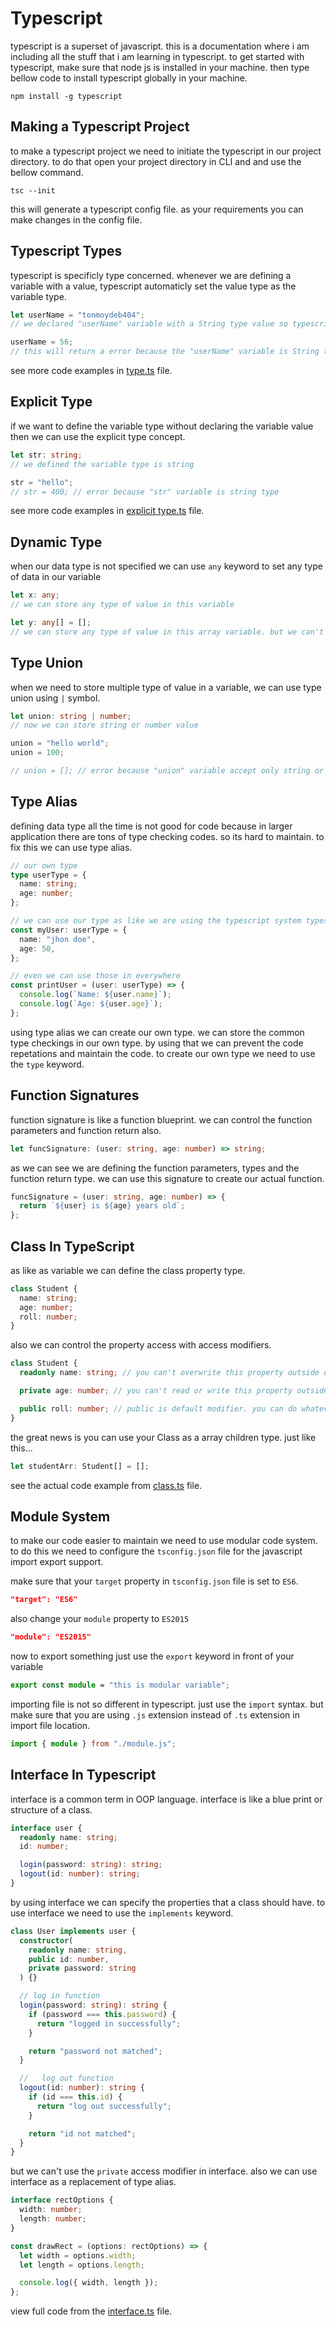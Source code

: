 # Typescript

typescript is a superset of javascript. this is a documentation where i am including all the stuff that i am learning in typescript. to get started with typescript, make sure that node js is installed in your machine. then type bellow code to install typescript globally in your machine.

```shell
npm install -g typescript
```

## Making a Typescript Project

to make a typescript project we need to initiate the typescript in our project directory. to do that open your project directory in CLI and and use the bellow command.

```shell
tsc --init
```

this will generate a typescript config file. as your requirements you can make changes in the config file.

## Typescript Types

typescript is specificly type concerned. whenever we are defining a variable with a value, typescript automaticly set the value type as the variable type.

```typescript
let userName = "tonmoydeb404";
// we declared "userName" variable with a String type value so typescript set the "userName" variable as a String type.

userName = 56;
// this will return a error because the "userName" variable is String type
```

see more code examples in [type.ts](./src/type.ts) file.

## Explicit Type

if we want to define the variable type without declaring the variable value then we can use the explicit type concept.

```typescript
let str: string;
// we defined the variable type is string

str = "hello";
// str = 400; // error because "str" variable is string type
```

see more code examples in [explicit type.ts](./src/explicit%20type.ts) file.

## Dynamic Type

when our data type is not specified we can use `any` keyword to set any type of data in our variable

```typescript
let x: any;
// we can store any type of value in this variable

let y: any[] = [];
// we can store any type of value in this array variable. but we can't reassign it with any other data type
```

## Type Union

when we need to store multiple type of value in a variable, we can use type union using `|` symbol.

```typescript
let union: string | number;
// now we can store string or number value

union = "hello world";
union = 100;

// union = []; // error because "union" variable accept only string or number type
```

## Type Alias

defining data type all the time is not good for code because in larger application there are tons of type checking codes. so its hard to maintain. to fix this we can use type alias.

```typescript
// our own type
type userType = {
  name: string;
  age: number;
};

// we can use our type as like we are using the typescript system types
const myUser: userType = {
  name: "jhon doe",
  age: 50,
};

// even we can use those in everywhere
const printUser = (user: userType) => {
  console.log(`Name: ${user.name}`);
  console.log(`Age: ${user.age}`);
};
```

using type alias we can create our own type. we can store the common type checkings in our own type. by using that we can prevent the code repetations and maintain the code. to create our own type we need to use the `type` keyword.

## Function Signatures

function signature is like a function blueprint. we can control the function parameters and function return also.

```typescript
let funcSignature: (user: string, age: number) => string;
```

as we can see we are defining the function parameters, types and the function return type. we can use this signature to create our actual function.

```typescript
funcSignature = (user: string, age: number) => {
  return `${user} is ${age} years old`;
};
```

## Class In TypeScript

as like as variable we can define the class property type.

```typescript
class Student {
  name: string;
  age: number;
  roll: number;
}
```

also we can control the property access with access modifiers.

```typescript
class Student {
  readonly name: string; // you can't overwrite this property outside of class

  private age: number; // you can't read or write this property outside of class

  public roll: number; // public is default modifier. you can do whatever you want
}
```

the great news is you can use your Class as a array children type. just like this...

```typescript
let studentArr: Student[] = [];
```

see the actual code example from [class.ts](./src/class.ts) file.

## Module System

to make our code easier to maintain we need to use modular code system. to do this we need to configure the `tsconfig.json` file for the javascript import export support.

make sure that your `target` property in `tsconfig.json` file is set to `ES6`.

```json
"target": "ES6"
```

also change your `module` property to `ES2015`

```json
"module": "ES2015"
```

now to export something just use the `export` keyword in front of your variable

```typescript
export const module = "this is modular variable";
```

importing file is not so different in typescript. just use the `import` syntax. but make sure that you are using `.js` extension instead of `.ts` extension in import file location.

```typescript
import { module } from "./module.js";
```

## Interface In Typescript

interface is a common term in OOP language. interface is like a blue print or structure of a class.

```typescript
interface user {
  readonly name: string;
  id: number;

  login(password: string): string;
  logout(id: number): string;
}
```

by using interface we can specify the properties that a class should have. to use interface we need to use the `implements` keyword.

```typescript
class User implements user {
  constructor(
    readonly name: string,
    public id: number,
    private password: string
  ) {}

  // log in function
  login(password: string): string {
    if (password === this.password) {
      return "logged in successfully";
    }

    return "password not matched";
  }

  //   log out function
  logout(id: number): string {
    if (id === this.id) {
      return "log out successfully";
    }

    return "id not matched";
  }
}
```

but we can't use the `private` access modifier in interface. also we can use interface as a replacement of type alias.

```typescript
interface rectOptions {
  width: number;
  length: number;
}

const drawRect = (options: rectOptions) => {
  let width = options.width;
  let length = options.length;

  console.log({ width, length });
};
```

view full code from the [interface.ts](./src/interface.ts) file.
